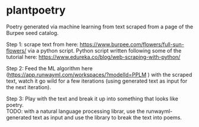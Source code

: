 # plantpoetry

Poetry generated via machine learning from text scraped from a page of the Burpee seed catalog. 

Step 1: scrape text from here: https://www.burpee.com/flowers/full-sun-flowers/ via a python script.
Python script written following some of the tutorial here: https://www.edureka.co/blog/web-scraping-with-python/ 

Step 2: Feed the ML algorithm here (https://app.runwayml.com/workspaces/?modelId=PPLM ) with the scraped text, watch it go wild for a few iterations (using generated text as input for the next iteration). 

Step 3: Play with the text and break it up into something that looks like poetry.    
TODO: with a natural language processing librar, use the runwayml-generated text as input and use the library to break the text into poems. 
